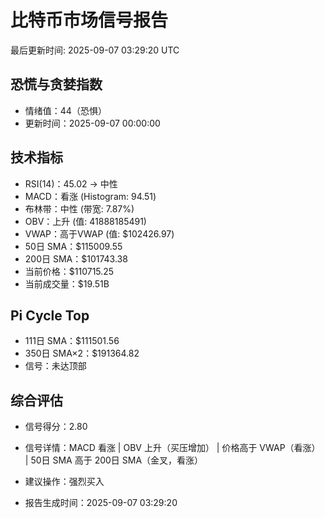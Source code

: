 # 比特币市场信号报告

最后更新时间: 2025-09-07 03:29:20 UTC

## 恐慌与贪婪指数
- 情绪值：44（恐惧）
- 更新时间：2025-09-07 00:00:00

## 技术指标
- RSI(14)：45.02 → 中性
- MACD：看涨 (Histogram: 94.51)
- 布林带：中性 (带宽: 7.87%)
- OBV：上升 (值: 41888185491)
- VWAP：高于VWAP (值: $102426.97)
- 50日 SMA：$115009.55
- 200日 SMA：$101743.38
- 当前价格：$110715.25
- 当前成交量：$19.51B

## Pi Cycle Top
- 111日 SMA：$111501.56
- 350日 SMA×2：$191364.82
- 信号：未达顶部

## 综合评估
- 信号得分：2.80
- 信号详情：MACD 看涨 | OBV 上升（买压增加） | 价格高于 VWAP（看涨） | 50日 SMA 高于 200日 SMA（金叉，看涨）
- 建议操作：强烈买入

- 报告生成时间：2025-09-07 03:29:20